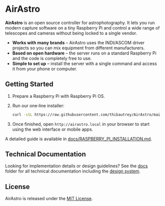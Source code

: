 # AirAstro

**AirAstro** is an open source controller for astrophotography. It lets you run modern capture software on a tiny Raspberry Pi and control a wide range of telescopes and cameras without being locked to a single vendor.

- **Works with many brands** – AirAstro uses the INDI/ASCOM driver projects so you can mix equipment from different manufacturers.
- **Based on open hardware** – the server runs on a standard Raspberry Pi and the code is completely free to use.
- **Simple to set up** – install the server with a single command and access it from your phone or computer.

## Getting Started

1. Prepare a Raspberry Pi with Raspberry Pi OS.
2. Run our one‑line installer:

   ```bash
   curl -sSL https://raw.githubusercontent.com/thibautrey/AirAstro/main/server/scripts/install-on-rpi.sh | bash
   ```
3. Once finished, open `http://airastro.local` in your browser to start using the web interface or mobile apps.

A detailed guide is available in [docs/RASPBERRY_PI_INSTALLATION.md](docs/RASPBERRY_PI_INSTALLATION.md).

## Technical Documentation

Looking for implementation details or design guidelines? See the [docs](docs/) folder for all technical documentation including the [design system](docs/DESIGN_SYSTEM.md).

## License

AirAstro is released under the [MIT License](LICENSE).
